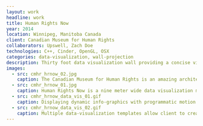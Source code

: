 ```yaml
---
layout: work
headline: work
title: Human Rights Now
year: 2014
location: Winnipeg, Manitoba Canada
client: Canadian Museum for Human Rights
collaborators: Upswell, Zach Doe
technologies: C++, Cinder, OpenGL, OSX
categories: data-visualization, wall-projection
description: Thirty foot data visualization wall providing a concise view of human rights issues around the world today.
images:
  - src: cmhr_hrnow_02.jpg
    caption: The Canadian Museum for Human Rights is an amazing architectural monument
  - src: cmhr_hrnow_01.jpg
    caption: Human Rights Now is a nine meter wide data visualization media wall
  - src: cmhr_hrnow_data_vis_01.gif
    caption: Displaying dynamic info-graphics with programmatic motion graphics and effects
  - src: cmhr_hrnow_data_vis_02.gif
    caption: Multiple data-visualization templates allow client to create new content
---
```

